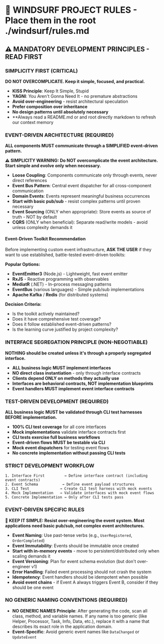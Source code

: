 # 🚨 WINDSURF PROJECT RULES - Place them in the root ./windsurf/rules.md

## ⚠️ **MANDATORY DEVELOPMENT PRINCIPLES - READ FIRST**

### **SIMPLICITY FIRST (CRITICAL)**

**DO NOT OVERCOMPLICATE. Keep it simple, focused, and practical.**

- **KISS Principle**: Keep It Simple, Stupid
- **YAGNI**: You Aren't Gonna Need It - no premature abstractions
- **Avoid over-engineering** - resist architectural speculation
- **Prefer composition over inheritance**
- **No design patterns until absolutely necessary**
- **Always read a README.md or and root directly markdown to refresh our context memory

### **EVENT-DRIVEN ARCHITECTURE (REQUIRED)**

**ALL components MUST communicate through a SIMPLIFIED event-driven pattern.**

**⚠️ SIMPLICITY WARNING: Do NOT overcomplicate the event architecture. Start simple and evolve only when necessary.**

- **Loose Coupling**: Components communicate only through events, never direct references
- **Event Bus Pattern**: Central event dispatcher for all cross-component communication
- **Domain Events**: Events represent meaningful business occurrences
- **Start with basic pub/sub** - resist complex patterns until proven necessary
- **Event Sourcing** (ONLY when appropriate): Store events as source of truth - NOT by default
- **CQRS** (ONLY when beneficial): Separate read/write models - avoid unless complexity demands it

#### **Event-Driven Toolkit Recommendation**
Before implementing custom event infrastructure, **ASK THE USER** if they want to use established, battle-tested event-driven toolkits:

**Popular Options:**
- **EventEmitter3** (Node.js) - Lightweight, fast event emitter
- **RxJS** - Reactive programming with observables
- **MediatR** (.NET) - In-process messaging patterns
- **EventBus** (various languages) - Simple pub/sub implementations
- **Apache Kafka** / **Redis** (for distributed systems)

**Decision Criteria:**
- Is the toolkit actively maintained?
- Does it have comprehensive test coverage?
- Does it follow established event-driven patterns?
- Is the learning curve justified by project complexity?

### **INTERFACE SEGREGATION PRINCIPLE (NON-NEGOTIABLE)**

**NOTHING should be created unless it's through a properly segregated interface.**

- **ALL business logic MUST implement interfaces**
- **NO direct class instantiation** - only through interface contracts
- **Clients depend ONLY on methods they actually use**
- **Interfaces are behavioral contracts, NOT implementation blueprints**
- **Event handlers MUST implement event interface contracts**

### **TEST-DRIVEN DEVELOPMENT (REQUIRED)**

**ALL business logic MUST be validated through CLI test harnesses BEFORE implementation.**

- **100% CLI test coverage** for all core interfaces
- **Mock implementations** validate interface contracts first
- **CLI tests exercise full business workflows**
- **Event-driven flows MUST be testable via CLI**
- **Mock event dispatchers** for testing event flows
- **No concrete implementation without passing CLI tests**

### **STRICT DEVELOPMENT WORKFLOW**

```
1. Interface First         → Define interface contract (including event contracts)
2. Event Schema           → Define event payload structures
3. CLI Test              → Create CLI test harness with mock events
4. Mock Implementation   → Validate interfaces with mock event flows
5. Concrete Implementation → Only after CLI tests pass
```

### **EVENT-DRIVEN SPECIFIC RULES**

**🚨 KEEP IT SIMPLE: Resist over-engineering the event system. Most applications need basic pub/sub, not complex event architectures.**

- **Event Naming**: Use past-tense verbs (e.g., `UserRegistered`, `OrderCompleted`)
- **Event Immutability**: Events should be immutable once created
- **Start with in-memory events** - move to persistent/distributed only when scaling demands it
- **Event Versioning**: Plan for event schema evolution (but don't over-engineer v1)
- **Error Handling**: Failed event processing should not crash the system
- **Idempotency**: Event handlers should be idempotent when possible
- **Avoid event chains** - if Event A always triggers Event B, consider if they should be one event

### **NO GENERIC NAMING CONVENTIONS (REQUIRED)**

- **NO GENERIC NAMES Principle**: After generating the code, scan all class, method, and variable names. If any name is too generic (like Helper, Processor, Task, Info, Data, etc.), replace it with a name that describes its exact role in the application domain.
- **Event-Specific**: Avoid generic event names like `DataChanged` or `UpdateEvent`

